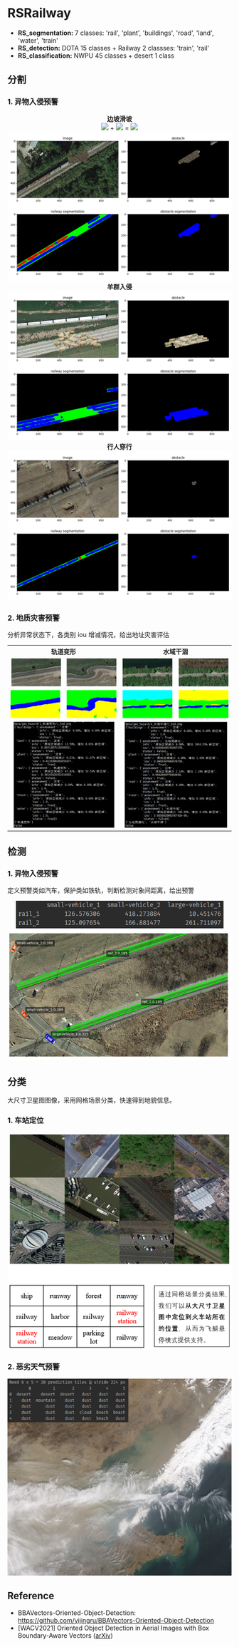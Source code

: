 # RSRailway

- **RS_segmentation:** 7 classes:  'rail', 'plant', 'buildings', 'road', 'land', 'water', 'train'
- **RS_detection:** DOTA 15 classes + Railway 2 classses: 'train', 'rail'
- **RS_classification:** NWPU 45 classes + desert 1 class



## 分割

### 1. 异物入侵预警

<p align="center">
    <span><b>边坡滑坡</b></span><br>
    <img src='https://img.shields.io/static/v1?label=&message=rail&color=blue'> +
    <img src='https://img.shields.io/static/v1?label=&message=train&color=red'> =
    <img src='https://img.shields.io/static/v1?label=&message=alert area&color=brightgreen'>
    <img src='assets/边坡滑坡.png'>
    <span><b>羊群入侵</b></span>
    <img src='assets/羊群.png'>
    <span><b>行人穿行</b></span>
    <img src='assets/行人.png'>
</p>


### 2. 地质灾害预警

分析异常状态下，各类别 iou 增减情况，给出地址灾害评估

<table>
    <tr>
        <th align='center'>轨道变形</th>
        <th align='center'>水域干涸</th>
    </tr>
    <tr>
        <td><img src='assets/轨道变形.png'></td>
        <td><img src='assets/水域干涸.png'></td>
    </tr>
</table>


## 检测

### 1. 异物入侵预警

定义预警类如汽车，保护类如铁轨，判断检测对象间距离，给出预警

<p align="center">
    <img src='assets/汽车误入距离.png'>
    <img src='assets/汽车误入.png'>
</p>



## 分类

大尺寸卫星图图像，采用网格场景分类，快速得到地貌信息。

### 1. 车站定位 

<p align="center">
    <img src='assets/车站定位.png'>
</p>

### 2. 恶劣天气预警

<p align="center">
    <img src='assets/沙尘天气.png'>
</p>




## Reference

- BBAVectors-Oriented-Object-Detection: https://github.com/yijingru/BBAVectors-Oriented-Object-Detection
- [WACV2021] Oriented Object Detection in Aerial Images with Box Boundary-Aware Vectors ([arXiv](https://arxiv.org/pdf/2008.07043.pdf))
